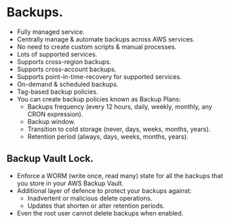 # **Backups.**

* Fully managed service.
* Centrally manage & automate backups across AWS services.
* No need to create custom scripts & manual processes.
* Lots of supported services.
* Supports cross-region backups.
* Supports cross-account backups.
* Supports point-in-time-recovery for supported services.
* On-demand & scheduled backups.
* Tag-based backup policies.
* You can create backup policies known as Backup Plans:
    * Backups frequency (every 12 hours, daily, weekly, monthly, any CRON expression).
    * Backup window.
    * Transition to cold storage (never, days, weeks, months, years).
    * Retention period (always, days, weeks, months, years).

## **Backup Vault Lock.**

* Enforce a WORM (write once, read many) state for all the backups that you store in your AWS Backup Vault.
* Additional layer of defence to protect your backups against:
    * Inadvertent or malicious delete operations.
    * Updates that shorten or alter retention periods.
* Even the root user cannot delete backups when enabled.